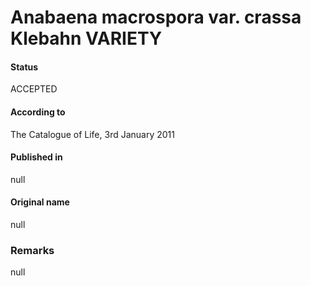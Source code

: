 # Anabaena macrospora var. crassa Klebahn VARIETY

#### Status
ACCEPTED

#### According to
The Catalogue of Life, 3rd January 2011

#### Published in
null

#### Original name
null

### Remarks
null
